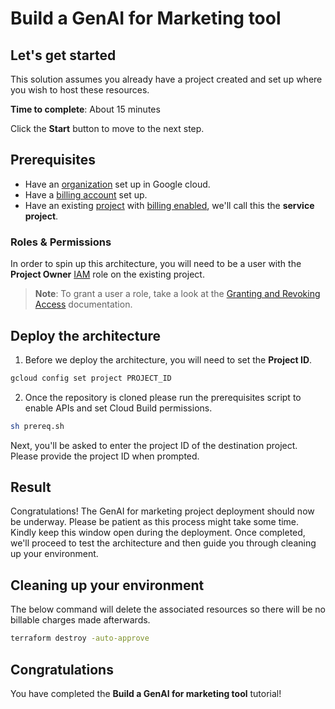 # Build a GenAI for Marketing tool

## Let's get started 

This solution assumes you already have a project created and set up where you wish to host these resources.

**Time to complete**: About 15 minutes

Click the **Start** button to move to the next step.

## Prerequisites 

- Have an [organization][2] set up in Google cloud.
- Have a [billing account][3] set up.
- Have an existing [project][4] with [billing
  enabled][5], we'll call this the **service project**.

### Roles & Permissions 

In order to spin up this architecture, you will need to be a user with the
**Project Owner** [IAM][6] role on the existing project.

> __Note__: To grant a user a role, take a look at the [Granting and Revoking Access][7] documentation.

## Deploy the architecture 

1. Before we deploy the architecture, you will need to set the **Project ID**.

```bash
gcloud config set project PROJECT_ID
```

2. Once the repository is cloned please run the prerequisites script to enable APIs and set Cloud Build permissions.

```bash
sh prereq.sh
```


Next, you'll be asked to enter the project ID of the destination project. Please provide the project ID when prompted.

## Result

Congratulations! The GenAI for marketing project deployment should now be underway. Please be patient as this process might take some time. Kindly keep this window open during the deployment. Once completed, we'll proceed to test the architecture and then guide you through cleaning up your environment.

## Cleaning up your environment

The below command will delete the associated resources so there will be no billable charges made afterwards.

```sh
terraform destroy -auto-approve
```

## Congratulations 

You have completed the **Build a GenAI for marketing tool** tutorial!

[1]: https://github.com/googlestaging/deploystack-gcs-to-bq-with-least-privileges
[2]: https://cloud.google.com/resource-manager/docs/creating-managing-organization
[3]: https://cloud.google.com/billing/docs/how-to/manage-billing-account
[4]: https://cloud.google.com/resource-manager/docs/creating-managing-projects
[5]: https://cloud.google.com/billing/docs/how-to/modify-project
[6]: https://cloud.google.com/iam
[7]: https://cloud.google.com/iam/docs/granting-changing-revoking-access#grant-single-role

